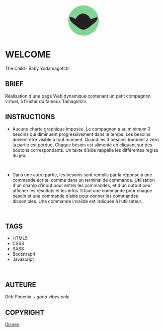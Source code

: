 <p align="center">
<img width="100" height="100" src="assets/images/fav.png">
</p>

# WELCOME
The Child · Baby Yodamagotchi
<br/>

## BRIEF
Réalisation d'une page Web dynamique contenant un petit compagnon virtuel, à l’instar du fameux Tamagotchi.
<br/>

## INSTRUCTIONS
- Aucune charte graphique imposée.
Le compagnon a au minimum 3 besoins qui diminuent progressivement dans le temps. Les besoins doivent être visible à tout moment.
Quand les 3 besoins tombent à zéro la partie est perdue.
Chaque besoin est alimenté en cliquant sur des boutons correspondants.
Un texte d’aide rappelle les différentes règles du jeu.
<br/>

- Dans une autre partie, les besoins sont remplis par la réponse à une commande écrite, comme dans un terminal de commande.
Utilisation d'un champ d’input pour entrer les commandes, et d'un output pour afficher les résultats et les infos.
Il faut une commande pour chaque besoin et une commande d’aide pour donner les commandes disponibles. Une commande invalide est indiquée à l’utilisateur.
<br/>

## TAGS
- HTML5
- CSS3
- SASS
- Bootstrap4
- Javascript
<br/>

## AUTEURE
Déb Phoenix ~ *good vibes only*
<br/>

## COPYRIGHT
[Disney](https://disney.com)